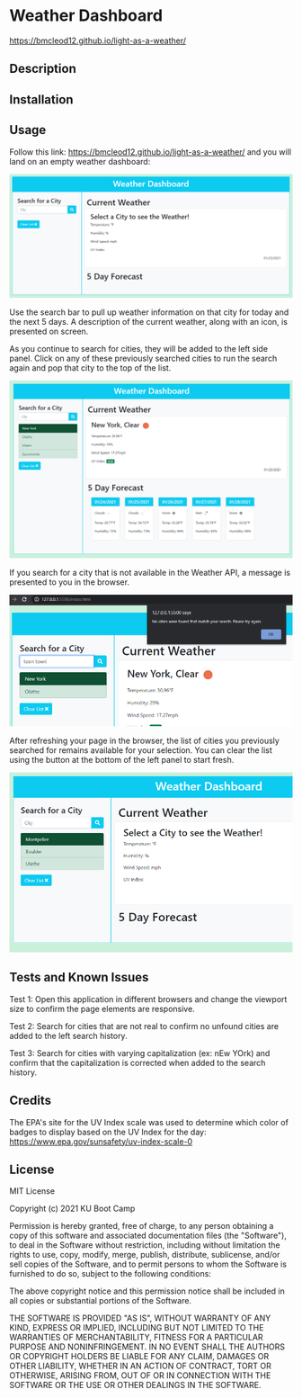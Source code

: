 # Weather Dashboard

https://bmcleod12.github.io/light-as-a-weather/

## Description


## Installation

## Usage

Follow this link: https://bmcleod12.github.io/light-as-a-weather/ and you will land on an empty weather dashboard:

<img alt="Empty dashboard" src="assets/initial_dashboard.PNG"/>

Use the search bar to pull up weather information on that city for today and the next 5 days. A description of the current weather, along with an icon, is presented on screen.

As you continue to search for cities, they will be added to the left side panel. Click on any of these previously searched cities to run the search again and pop that city to the top of the list.

<img alt="Empty dashboard" src="assets/dashboard.PNG"/>

If you search for a city that is not available in the Weather API, a message is presented to you in the browser.

<img alt="Empty dashboard" src="assets/city_notfound.PNG"/>

After refreshing your page in the browser, the list of cities you previously searched for remains available for your selection. You can clear the list using the button at the bottom of the left panel to start fresh.

<img alt="Empty dashboard" src="assets/refreshed_dashboard.PNG"/>

## Tests and Known Issues

Test 1:
Open this application in different browsers and change the viewport size to confirm the page elements are responsive.

Test 2:
Search for cities that are not real to confirm no unfound cities are added to the left search history.

Test 3:
Search for cities with varying capitalization (ex: nEw YOrk) and confirm that the capitalization is corrected when added to the search history.

## Credits

The EPA's site for the UV Index scale was used to determine which color of badges to display based on the UV Index for the day: https://www.epa.gov/sunsafety/uv-index-scale-0

## License

MIT License

Copyright (c) 2021 KU Boot Camp

Permission is hereby granted, free of charge, to any person obtaining a copy
of this software and associated documentation files (the "Software"), to deal
in the Software without restriction, including without limitation the rights
to use, copy, modify, merge, publish, distribute, sublicense, and/or sell
copies of the Software, and to permit persons to whom the Software is
furnished to do so, subject to the following conditions:

The above copyright notice and this permission notice shall be included in all
copies or substantial portions of the Software.

THE SOFTWARE IS PROVIDED "AS IS", WITHOUT WARRANTY OF ANY KIND, EXPRESS OR
IMPLIED, INCLUDING BUT NOT LIMITED TO THE WARRANTIES OF MERCHANTABILITY,
FITNESS FOR A PARTICULAR PURPOSE AND NONINFRINGEMENT. IN NO EVENT SHALL THE
AUTHORS OR COPYRIGHT HOLDERS BE LIABLE FOR ANY CLAIM, DAMAGES OR OTHER
LIABILITY, WHETHER IN AN ACTION OF CONTRACT, TORT OR OTHERWISE, ARISING FROM,
OUT OF OR IN CONNECTION WITH THE SOFTWARE OR THE USE OR OTHER DEALINGS IN THE
SOFTWARE.
